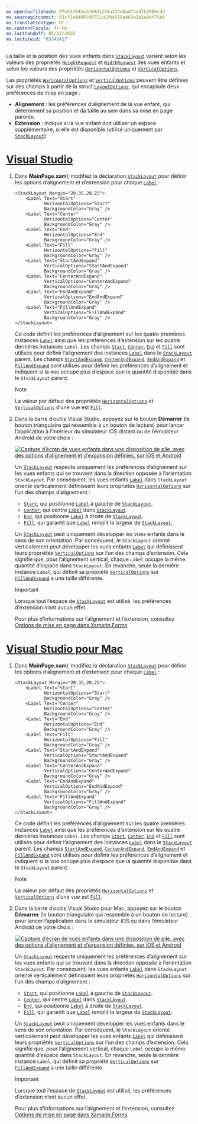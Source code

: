 ```yaml
---
ms.openlocfilehash: 97e52d593e2b59d127da324d8ad74ad7b2096cdd
ms.sourcegitcommit: 83cf2a4d99546751c6394510a463a2b2a8bf75b8
ms.translationtype: HT
ms.contentlocale: fr-FR
ms.lasthandoff: 05/12/2020
ms.locfileid: "83343417"
---
```

La taille et la position des vues enfants dans [`StackLayout`](xref:Xamarin.Forms.StackLayout) varient selon les valeurs des propriétés [`HeightRequest`](xref:Xamarin.Forms.VisualElement.HeightRequest) et [`WidthRequest`](xref:Xamarin.Forms.VisualElement.WidthRequest) des vues enfants et selon les valeurs des propriétés [`HorizontalOptions`](xref:Xamarin.Forms.View.HorizontalOptions) et [`VerticalOptions`](xref:Xamarin.Forms.View.VerticalOptions).

Les propriétés [`HorizontalOptions`](xref:Xamarin.Forms.View.HorizontalOptions) et [`VerticalOptions`](xref:Xamarin.Forms.View.VerticalOptions) peuvent être définies sur des champs à partir de la struct [`LayoutOptions`](xref:Xamarin.Forms.LayoutOptions), qui encapsule deux préférences de mise en page :

- **Alignement** : les préférences d’alignement de la vue enfant, qui déterminent sa position et da taille au sein dans sa mise en page parente.
- **Extension** : indique si la vue enfant doit utiliser un espace supplémentaire, si elle est disponible (utilisé uniquement par [`StackLayout`](xref:Xamarin.Forms.StackLayout)).

# <a name="visual-studio"></a>[Visual Studio](#tab/vswin)

1. Dans **MainPage.xaml**, modifiez la déclaration [`StackLayout`](xref:Xamarin.Forms.StackLayout) pour définir les options d’alignement et d’extension pour chaque [`Label`](xref:Xamarin.Forms.Label) :

    ```xaml
    <StackLayout Margin="20,35,20,25">
        <Label Text="Start"
               HorizontalOptions="Start"
               BackgroundColor="Gray" />
        <Label Text="Center"
               HorizontalOptions="Center"
               BackgroundColor="Gray" />
        <Label Text="End"
               HorizontalOptions="End"
               BackgroundColor="Gray" />
        <Label Text="Fill"
               HorizontalOptions="Fill"
               BackgroundColor="Gray" />
        <Label Text="StartAndExpand"
               VerticalOptions="StartAndExpand"
               BackgroundColor="Gray" />
        <Label Text="CenterAndExpand"
               VerticalOptions="CenterAndExpand"
               BackgroundColor="Gray" />
        <Label Text="EndAndExpand"
               VerticalOptions="EndAndExpand"
               BackgroundColor="Gray" />
        <Label Text="FillAndExpand"
               VerticalOptions="FillAndExpand"
               BackgroundColor="Gray" />
    </StackLayout>
    ```

    Ce code définit les préférences d’alignement sur les quatre premières instances [`Label`](xref:Xamarin.Forms.Label) ainsi que les préférences d’extension sur les quatre dernières instances `Label`. Les champs [`Start`](xref:Xamarin.Forms.LayoutOptions.Start), [`Center`](xref:Xamarin.Forms.LayoutOptions.Center), [`End`](xref:Xamarin.Forms.LayoutOptions.End) et [`Fill`](xref:Xamarin.Forms.LayoutOptions.Fill) sont utilisés pour définir l’alignement des instances [`Label`](xref:Xamarin.Forms.Label) dans le [`StackLayout`](xref:Xamarin.Forms.StackLayout) parent. Les champs [`StartAndExpand`](xref:Xamarin.Forms.LayoutOptions.StartAndExpand), [`CenterAndExpand`](xref:Xamarin.Forms.LayoutOptions.CenterAndExpand), [`EndAndExpand`](xref:Xamarin.Forms.LayoutOptions.EndAndExpand) et [`FillAndExpand`](xref:Xamarin.Forms.LayoutOptions.FillAndExpand) sont utilisés pour définir les préférences d’alignement et indiquent si la vue occupe plus d’espace que la quantité disponible dans le `StackLayout` parent.

    > [!NOTE]
    > La valeur par défaut des propriétés [`HorizontalOptions`](xref:Xamarin.Forms.View.HorizontalOptions) et [`VerticalOptions`](xref:Xamarin.Forms.View.VerticalOptions) d’une vue est [`Fill`](xref:Xamarin.Forms.LayoutOptions.Fill).

1. Dans la barre d’outils Visual Studio, appuyez sur le bouton **Démarrer** (le bouton triangulaire qui ressemble à un bouton de lecture) pour lancer l’application à l’intérieur du simulateur iOS distant ou de l’émulateur Android de votre choix :

    [![Capture d’écran de vues enfants dans une disposition de pile, avec des options d’alignement et d’expansion définies, sur iOS et Android](../images/alignment-expansion.png "Disposition de pile comprenant des instances d’étiquettes, avec des options d’alignement et d’expansion définies")](../images/alignment-expansion-large.png#lightbox "Disposition de pile comprenant des instances d’étiquettes, avec des options d’alignement et d’expansion définies")

    Un [`StackLayout`](xref:Xamarin.Forms.StackLayout) respecte uniquement les préférences d’alignement sur les vues enfants qui se trouvent dans la direction opposée à l’orientation `StackLayout`. Par conséquent, les vues enfants [`Label`](xref:Xamarin.Forms.Label) dans `StackLayout` orienté verticalement définissent leurs propriétés [`HorizontalOptions`](xref:Xamarin.Forms.View.HorizontalOptions) sur l’un des champs d’alignement :

    - [`Start`](xref:Xamarin.Forms.LayoutOptions.Start), qui positionne [`Label`](xref:Xamarin.Forms.Label) à gauche de [`StackLayout`](xref:Xamarin.Forms.StackLayout).
    - [`Center`](xref:Xamarin.Forms.LayoutOptions.Center), qui centre [`Label`](xref:Xamarin.Forms.Label) dans [`StackLayout`](xref:Xamarin.Forms.StackLayout).
    - [`End`](xref:Xamarin.Forms.LayoutOptions.End), qui positionne [`Label`](xref:Xamarin.Forms.Label) à droite de [`StackLayout`](xref:Xamarin.Forms.StackLayout).
    - [`Fill`](xref:Xamarin.Forms.LayoutOptions.Fill), qui garantit que [`Label`](xref:Xamarin.Forms.Label) remplit la largeur de [`StackLayout`](xref:Xamarin.Forms.StackLayout).

    Un [`StackLayout`](xref:Xamarin.Forms.StackLayout) peut uniquement développer les vues enfants dans le sens de son orientation. Par conséquent, le `StackLayout` orienté verticalement peut développer les vues enfants [`Label`](xref:Xamarin.Forms.Label) qui définissent leurs propriétés [`VerticalOptions`](xref:Xamarin.Forms.View.VerticalOptions) sur l’un des champs d’extension. Cela signifie que, pour l’alignement vertical, chaque `Label` occupe la même quantité d’espace dans `StackLayout`. En revanche, seule la dernière instance `Label`, qui définit sa propriété [`VerticalOptions`](xref:Xamarin.Forms.View.VerticalOptions) sur [`FillAndExpand`](xref:Xamarin.Forms.LayoutOptions.FillAndExpand) a une taille différente.

    > [!IMPORTANT]
    > Lorsque tout l’espace de [`StackLayout`](xref:Xamarin.Forms.StackLayout) est utilisé, les préférences d’extension n’ont aucun effet.

    Pour plus d’informations sur l’alignement et l’extension, consultez [Options de mise en page dans Xamarin.Forms](~/xamarin-forms/user-interface/layouts/layout-options.md).

# <a name="visual-studio-for-mac"></a>[Visual Studio pour Mac](#tab/vsmac)

1. Dans **MainPage.xaml**, modifiez la déclaration [`StackLayout`](xref:Xamarin.Forms.StackLayout) pour définir les options d’alignement et d’extension pour chaque [`Label`](xref:Xamarin.Forms.Label) :

    ```xaml
    <StackLayout Margin="20,35,20,25">
        <Label Text="Start"
               HorizontalOptions="Start"
               BackgroundColor="Gray" />
        <Label Text="Center"
               HorizontalOptions="Center"
               BackgroundColor="Gray" />
        <Label Text="End"
               HorizontalOptions="End"
               BackgroundColor="Gray" />
        <Label Text="Fill"
               HorizontalOptions="Fill"
               BackgroundColor="Gray" />
        <Label Text="StartAndExpand"
               VerticalOptions="StartAndExpand"
               BackgroundColor="Gray" />
        <Label Text="CenterAndExpand"
               VerticalOptions="CenterAndExpand"
               BackgroundColor="Gray" />
        <Label Text="EndAndExpand"
               VerticalOptions="EndAndExpand"
               BackgroundColor="Gray" />
        <Label Text="FillAndExpand"
               VerticalOptions="FillAndExpand"
               BackgroundColor="Gray" />
    </StackLayout>
    ```

    Ce code définit les préférences d’alignement sur les quatre premières instances [`Label`](xref:Xamarin.Forms.Label) ainsi que les préférences d’extension sur les quatre dernières instances `Label`. Les champs [`Start`](xref:Xamarin.Forms.LayoutOptions.Start), [`Center`](xref:Xamarin.Forms.LayoutOptions.Center), [`End`](xref:Xamarin.Forms.LayoutOptions.End) et [`Fill`](xref:Xamarin.Forms.LayoutOptions.Fill) sont utilisés pour définir l’alignement des instances [`Label`](xref:Xamarin.Forms.Label) dans le [`StackLayout`](xref:Xamarin.Forms.StackLayout) parent. Les champs [`StartAndExpand`](xref:Xamarin.Forms.LayoutOptions.StartAndExpand), [`CenterAndExpand`](xref:Xamarin.Forms.LayoutOptions.CenterAndExpand), [`EndAndExpand`](xref:Xamarin.Forms.LayoutOptions.EndAndExpand) et [`FillAndExpand`](xref:Xamarin.Forms.LayoutOptions.FillAndExpand) sont utilisés pour définir les préférences d’alignement et indiquent si la vue occupe plus d’espace que la quantité disponible dans le `StackLayout` parent.

    > [!NOTE]
    > La valeur par défaut des propriétés [`HorizontalOptions`](xref:Xamarin.Forms.View.HorizontalOptions) et [`VerticalOptions`](xref:Xamarin.Forms.View.VerticalOptions) d’une vue est [`Fill`](xref:Xamarin.Forms.LayoutOptions.Fill).

1. Dans la barre d’outils Visual Studio pour Mac, appuyez sur le bouton **Démarrer** (le bouton triangulaire qui ressemble à un bouton de lecture) pour lancer l’application dans le simulateur iOS ou dans l’émulateur Android de votre choix :

    [![Capture d’écran de vues enfants dans une disposition de pile, avec des options d’alignement et d’expansion définies, sur iOS et Android](../images/alignment-expansion.png "Disposition de pile comprenant des instances d’étiquettes, avec des options d’alignement et d’expansion définies")](../images/alignment-expansion-large.png#lightbox "Disposition de pile comprenant des instances d’étiquettes, avec des options d’alignement et d’expansion définies")

    Un [`StackLayout`](xref:Xamarin.Forms.StackLayout) respecte uniquement les préférences d’alignement sur les vues enfants qui se trouvent dans la direction opposée à l’orientation `StackLayout`. Par conséquent, les vues enfants [`Label`](xref:Xamarin.Forms.Label) dans `StackLayout` orienté verticalement définissent leurs propriétés [`HorizontalOptions`](xref:Xamarin.Forms.View.HorizontalOptions) sur l’un des champs d’alignement :

    - [`Start`](xref:Xamarin.Forms.LayoutOptions.Start), qui positionne [`Label`](xref:Xamarin.Forms.Label) à gauche de [`StackLayout`](xref:Xamarin.Forms.StackLayout).
    - [`Center`](xref:Xamarin.Forms.LayoutOptions.Center), qui centre [`Label`](xref:Xamarin.Forms.Label) dans [`StackLayout`](xref:Xamarin.Forms.StackLayout).
    - [`End`](xref:Xamarin.Forms.LayoutOptions.End), qui positionne [`Label`](xref:Xamarin.Forms.Label) à droite de [`StackLayout`](xref:Xamarin.Forms.StackLayout).
    - [`Fill`](xref:Xamarin.Forms.LayoutOptions.Fill), qui garantit que [`Label`](xref:Xamarin.Forms.Label) remplit la largeur de [`StackLayout`](xref:Xamarin.Forms.StackLayout).

    Un [`StackLayout`](xref:Xamarin.Forms.StackLayout) peut uniquement développer les vues enfants dans le sens de son orientation. Par conséquent, le `StackLayout` orienté verticalement peut développer les vues enfants [`Label`](xref:Xamarin.Forms.Label) qui définissent leurs propriétés [`VerticalOptions`](xref:Xamarin.Forms.View.VerticalOptions) sur l’un des champs d’extension. Cela signifie que, pour l’alignement vertical, chaque `Label` occupe la même quantité d’espace dans `StackLayout`. En revanche, seule la dernière instance `Label`, qui définit sa propriété [`VerticalOptions`](xref:Xamarin.Forms.View.VerticalOptions) sur [`FillAndExpand`](xref:Xamarin.Forms.LayoutOptions.FillAndExpand) a une taille différente.

    > [!IMPORTANT]
    > Lorsque tout l’espace de [`StackLayout`](xref:Xamarin.Forms.StackLayout) est utilisé, les préférences d’extension n’ont aucun effet.

    Pour plus d’informations sur l’alignement et l’extension, consultez [Options de mise en page dans Xamarin.Forms](~/xamarin-forms/user-interface/layouts/layout-options.md).

